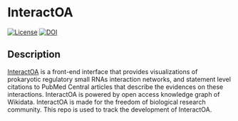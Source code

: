 # InteractOA
[![License](https://img.shields.io/pypi/l/reademption.svg)](https://tools.wmflabs.org/interactoa/)
[![DOI](https://zenodo.org/badge/18210971.svg)](https://doi.org/10.5281/zenodo.7638558)
## Description
[InteractOA](https://tools.wmflabs.org/interactoa/) is a front-end interface that provides visualizations of prokaryotic regulatory small RNAs interaction networks, and statement level citations to PubMed Central articles that describe the evidences on these interactions. InteractOA is powered by open access knowledge graph of Wikidata. InteractOA is made for the freedom of biological research community. This repo is used to track the development of InteractOA.  
